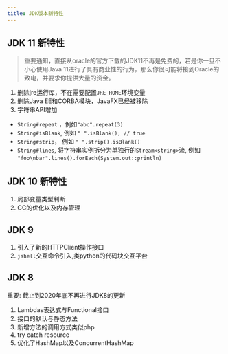 ```yaml
---
title: JDK版本新特性
---
```


## JDK 11 新特性

> 重要通知，直接从oracle的官方下载的JDK11不再是免费的，若是你一旦不小心使用Java 11进行了具有商业性的行为，那么你很可能将接到Oracle的致电，并要求你提供大量的资金。

1. 删除jre运行库，不在需要配置`JRE_HOME`环境变量
2. 删除Java EE和CORBA模块，JavaFX已经被移除
3. 字符串API增加

- `String#repeat` ，例如`"abc".repeat(3)`
- `String#isBlank`, 例如 `" ".isBlank(); // true`
- `String#strip`， 例如 `" ".strip().isBlank()`
- `String#lines`, 将字符串实例拆分为单独行的`Stream<string>`流, 例如 `"foo\nbar".lines().forEach(System.out::println)`

## JDK 10 新特性

1. 局部变量类型判断
2. GC的优化以及内存管理

## JDK 9

1. 引入了新的HTTPClient操作接口
2. `jshell`交互命令引入,类python的代码块交互平台

## JDK 8

重要: 截止到2020年底不再进行JDK8的更新

1. Lambdas表达式与Functional接口
2. 接口的默认与静态方法
3. 新增方法的调用方式类似php
4. try catch resource
5. 优化了HashMap以及ConcurrentHashMap
